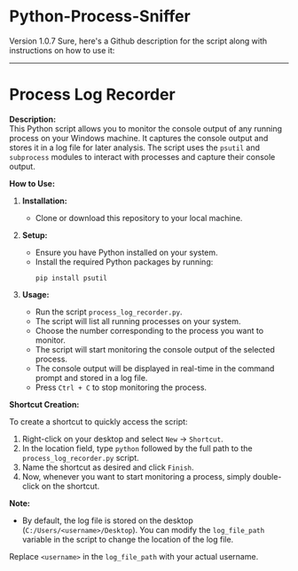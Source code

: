 # Python-Process-Sniffer


Version 1.0.7
Sure, here's a Github description for the script along with instructions on how to use it:

---

# Process Log Recorder

**Description:**  
This Python script allows you to monitor the console output of any running process on your Windows machine. It captures the console output and stores it in a log file for later analysis. The script uses the `psutil` and `subprocess` modules to interact with processes and capture their console output.

**How to Use:**

1. **Installation:**  
   - Clone or download this repository to your local machine.

2. **Setup:**  
   - Ensure you have Python installed on your system.
   - Install the required Python packages by running:
     ```
     pip install psutil
     ```

3. **Usage:**
   - Run the script `process_log_recorder.py`.
   - The script will list all running processes on your system.
   - Choose the number corresponding to the process you want to monitor.
   - The script will start monitoring the console output of the selected process.
   - The console output will be displayed in real-time in the command prompt and stored in a log file.
   - Press `Ctrl + C` to stop monitoring the process.

**Shortcut Creation:**
   
   To create a shortcut to quickly access the script:
   
   1. Right-click on your desktop and select `New` -> `Shortcut`.
   2. In the location field, type `python` followed by the full path to the `process_log_recorder.py` script.
   3. Name the shortcut as desired and click `Finish`.
   4. Now, whenever you want to start monitoring a process, simply double-click on the shortcut.

**Note:**  
   - By default, the log file is stored on the desktop (`C:/Users/<username>/Desktop`). You can modify the `log_file_path` variable in the script to change the location of the log file.

Replace `<username>` in the `log_file_path` with your actual username.
